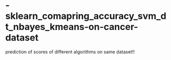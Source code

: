 # -sklearn_comapring_accuracy_svm_dt_nbayes_kmeans-on-cancer-dataset
prediction of scores of different algorithms on same dataset!!

